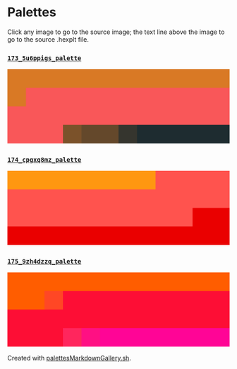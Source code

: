 # Palettes

Click any image to go to the source image; the text line above the image to go to the source .hexplt file.

### [`173_5u6ppigs_palette`](173_5u6ppigs_palette.hexplt)

[ ![173_5u6ppigs_palette.png](173_5u6ppigs_palette.png) ](173_5u6ppigs_palette.png)

### [`174_cpgxq8mz_palette`](174_cpgxq8mz_palette.hexplt)

[ ![174_cpgxq8mz_palette.png](174_cpgxq8mz_palette.png) ](174_cpgxq8mz_palette.png)

### [`175_9zh4dzzq_palette`](175_9zh4dzzq_palette.hexplt)

[ ![175_9zh4dzzq_palette.png](175_9zh4dzzq_palette.png) ](175_9zh4dzzq_palette.png)

Created with [palettesMarkdownGallery.sh](https://github.com/earthbound19/_ebDev/blob/master/scripts/imgAndVideo/palettesMarkdownGallery.sh).